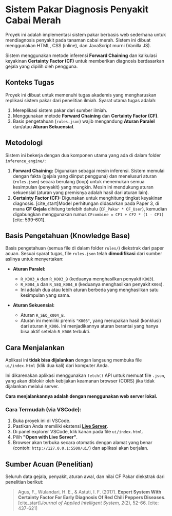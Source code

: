 # Sistem Pakar Diagnosis Penyakit Cabai Merah

Proyek ini adalah implementasi sistem pakar berbasis web sederhana untuk mendiagnosis penyakit pada tanaman cabai merah. Sistem ini dibuat menggunakan HTML, CSS (inline), dan JavaScript murni (Vanilla JS).

Sistem menggunakan metode inferensi **Forward Chaining** dan kalkulasi keyakinan **Certainty Factor (CF)** untuk memberikan diagnosis berdasarkan gejala yang dipilih oleh pengguna.

## Konteks Tugas

Proyek ini dibuat untuk memenuhi tugas akademis yang mengharuskan replikasi sistem pakar dari penelitian ilmiah. Syarat utama tugas adalah:
1.  Mereplikasi sistem pakar dari sumber ilmiah.
2.  Menggunakan metode **Forward Chaining** dan **Certainty Factor (CF)**.
3.  Basis pengetahuan (`rules.json`) wajib mengandung **Aturan Paralel** dan/atau **Aturan Sekuensial**.

## Metodologi

Sistem ini bekerja dengan dua komponen utama yang ada di dalam folder `inference_engine/`:

1.  **Forward Chaining:** Digunakan sebagai mesin inferensi. Sistem memulai dengan fakta (gejala yang diinput pengguna) dan menelusuri aturan (`rules.json`) secara berulang (loop) untuk menemukan semua kesimpulan (penyakit) yang mungkin. Mesin ini mendukung aturan sekuensial (aturan yang premisnya adalah hasil dari aturan lain).
2.  **Certainty Factor (CF):** Digunakan untuk menghitung tingkat keyakinan diagnosis. [cite_start]Model perhitungan didasarkan pada Paper 3, di mana **CF Gejala** dihitung terlebih dahulu (`CF_Pakar * CF_User`), kemudian digabungkan menggunakan rumus `CFcombine = CF1 + CF2 * (1 - CF1)` [cite: 599-601].

## Basis Pengetahuan (Knowledge Base)

Basis pengetahuan (semua file di dalam folder `rules/`) diekstrak dari paper acuan. Sesuai syarat tugas, file `rules.json` telah **dimodifikasi** dari sumber aslinya untuk menyertakan:

* **Aturan Paralel:**
    * `R_K003_A` dan `R_K003_B` (keduanya menghasilkan penyakit `K003`).
    * `R_K004_A` dan `R_SEQ_K004_B` (keduanya menghasilkan penyakit `K004`).
    * Ini adalah dua atau lebih aturan berbeda yang menghasilkan satu kesimpulan yang sama.

* **Aturan Sekuensial:**
    * Aturan `R_SEQ_K004_B`.
    * Aturan ini memiliki premis `"K006"`, yang merupakan hasil (konklusi) dari aturan `R_K006`. Ini menjadikannya aturan berantai yang hanya bisa aktif setelah `R_K006` terbukti.

## Cara Menjalankan

Aplikasi ini **tidak bisa dijalankan** dengan langsung membuka file `ui/index.html` (klik dua kali) dari komputer Anda.

Ini dikarenakan aplikasi menggunakan `fetch()` API untuk memuat file `.json`, yang akan diblokir oleh kebijakan keamanan browser (CORS) jika tidak dijalankan melalui server.

**Cara menjalankannya adalah dengan menggunakan web server lokal.**

### Cara Termudah (via VSCode):

1.  Buka proyek ini di VSCode.
2.  Pastikan Anda memiliki ekstensi [**Live Server**](https://marketplace.visualstudio.com/items?itemName=ritwickdey.LiveServer).
3.  Di panel explorer VSCode, klik kanan pada file `ui/index.html`.
4.  Pilih **"Open with Live Server"**.
5.  Browser akan terbuka secara otomatis dengan alamat yang benar (contoh: `http://127.0.0.1:5500/ui/`) dan aplikasi akan berjalan.

## Sumber Acuan (Penelitian)

Seluruh data gejala, penyakit, aturan awal, dan nilai CF Pakar diekstrak dari penelitian berikut:

> Agus, F., Wulandari, H. E., & Astuti, I. F. (2017). **Expert System With Certainty Factor For Early Diagnosis Of Red Chili Peppers Diseases**. [cite_start]*Journal of Applied Intelligent System, 2*(2), 52-66. [cite: 437-621]
